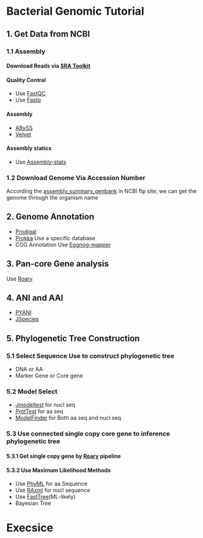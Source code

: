 
# Bacterial Genomic Tutorial

## 1. Get Data from NCBI

### 1.1 Assembly 

#### Download Reads via [SRA Toolkit](https://www.ncbi.nlm.nih.gov/sra/docs/toolkitsoft/)

#### Quality Contral 

* Use [FastQC](https://www.bioinformatics.babraham.ac.uk/projects/fastqc/)
* Use [Fastp](https://github.com/OpenGene/fastp)

#### Assembly

* [ABySS](https://github.com/bcgsc/abyss)
* [Velvet](https://github.com/dzerbino/velvet)

#### Assembly statics
* Use [Assembly-stats](https://github.com/sanger-pathogens/assembly-stats)

### 1.2 Download Genome Via Accession Number
According the [assembly_summary_genbank](ftp://ftp.ncbi.nlm.nih.gov/genomes/ASSEMBLY_REPORTS/assembly_summary_genbank.txt) in NCBI ftp site, we can get the genome through the organism name

## 2. Genome Annotation
* [Prodigal](https://github.com/hyattpd/Prodigal) 
* [Prokka](https://github.com/tseemann/prokka) 
Use a specific database
* COG Annotation Use [Eggnog-mapper](https://github.com/jhcepas/eggnog-mapper)

## 3. Pan-core Gene analysis

Use [Roary](https://github.com/sanger-pathogens/Roary/tree/master/contrib/roary_plots)

## 4. ANI and AAI
* [PYANI](https://github.com/widdowquinn/pyani)
* [JSpecies](http://jspecies.ribohost.com/jspeciesws/)

## 5. Phylogenetic Tree Construction

### 5.1 Select Sequence Use to construct phylogenetic tree
* DNA or AA
* Marker Gene or Core gene

### 5.2 Model Select
* [Jmodeltest](https://github.com/ddarriba/jmodeltest2) for nucl seq
* [ProtTest](https://github.com/ddarriba/prottest3) for aa seq
* [ModelFinder](http://www.iqtree.org/) for Both aa seq and nucl seq

### 5.3 Use connected single copy core gene to inference phylogenetic tree

#### 5.3.1 Get single copy gene by [Roary](https://github.com/sanger-pathogens/Roary/tree/master/contrib/roary_plots) pipeline

#### 5.3.2 Use Maximum Likelihood Methods
* Use [PhyML](http://www.atgc-montpellier.fr/phyml/) for aa Sequence 
* Use [RAxml](https://github.com/stamatak/standard-RAxML) for nucl sequence 
* Use [FastTree](http://www.microbesonline.org/fasttree/)(ML-likely)
* Bayesian Tree

# Execsice
